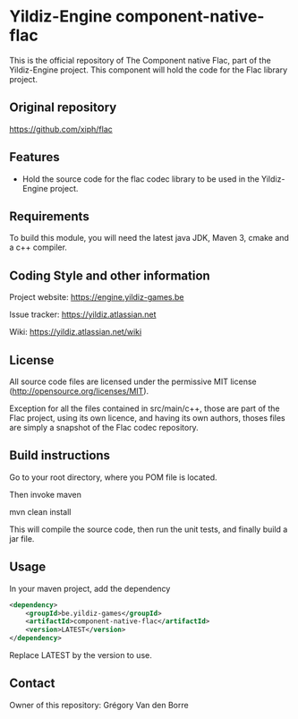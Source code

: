 # Yildiz-Engine component-native-flac

This is the official repository of The Component native Flac, part of the Yildiz-Engine project.
This component will hold the code for the Flac library project.

## Original repository
https://github.com/xiph/flac

## Features

* Hold the source code for the flac codec library to be used in the Yildiz-Engine project.

## Requirements

To build this module, you will need the latest java JDK, Maven 3, cmake and a c++ compiler.

## Coding Style and other information

Project website:
https://engine.yildiz-games.be

Issue tracker:
https://yildiz.atlassian.net

Wiki:
https://yildiz.atlassian.net/wiki

## License

All source code files are licensed under the permissive MIT license
(http://opensource.org/licenses/MIT).

Exception for all the files contained in src/main/c++, those are part of the Flac project, using its own licence, and having its own authors, thoses files are simply a snapshot of the Flac codec repository.

## Build instructions

Go to your root directory, where you POM file is located.

Then invoke maven

mvn clean install

This will compile the source code, then run the unit tests, and finally build a jar file.

## Usage

In your maven project, add the dependency

```xml
<dependency>
    <groupId>be.yildiz-games</groupId>
    <artifactId>component-native-flac</artifactId>
    <version>LATEST</version>
</dependency>
```

Replace LATEST by the version to use.

## Contact
Owner of this repository: Grégory Van den Borre
